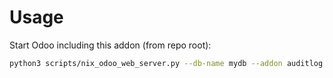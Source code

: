 # Usage

Start Odoo including this addon (from repo root):

```bash
python3 scripts/nix_odoo_web_server.py --db-name mydb --addon auditlog
```
